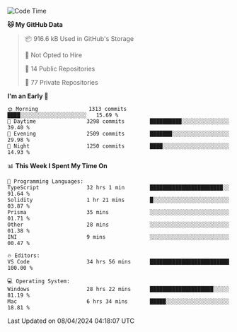 <!--START_SECTION:waka-->
![Code Time](http://img.shields.io/badge/Code%20Time-5%2C499%20hrs%2039%20mins-blue)

**🐱 My GitHub Data** 

> 📦 916.6 kB Used in GitHub's Storage 
 > 
> 🚫 Not Opted to Hire
 > 
> 📜 14 Public Repositories 
 > 
> 🔑 77 Private Repositories 
 > 
**I'm an Early 🐤** 

```text
🌞 Morning                1313 commits        ████░░░░░░░░░░░░░░░░░░░░░   15.69 % 
🌆 Daytime                3298 commits        ██████████░░░░░░░░░░░░░░░   39.40 % 
🌃 Evening                2509 commits        ███████░░░░░░░░░░░░░░░░░░   29.98 % 
🌙 Night                  1250 commits        ████░░░░░░░░░░░░░░░░░░░░░   14.93 % 
```


📊 **This Week I Spent My Time On** 

```text
💬 Programming Languages: 
TypeScript               32 hrs 1 min        ███████████████████████░░   91.64 % 
Solidity                 1 hr 21 mins        █░░░░░░░░░░░░░░░░░░░░░░░░   03.87 % 
Prisma                   35 mins             ░░░░░░░░░░░░░░░░░░░░░░░░░   01.71 % 
Other                    28 mins             ░░░░░░░░░░░░░░░░░░░░░░░░░   01.38 % 
INI                      9 mins              ░░░░░░░░░░░░░░░░░░░░░░░░░   00.47 % 

🔥 Editors: 
VS Code                  34 hrs 56 mins      █████████████████████████   100.00 % 

💻 Operating System: 
Windows                  28 hrs 22 mins      ████████████████████░░░░░   81.19 % 
Mac                      6 hrs 34 mins       █████░░░░░░░░░░░░░░░░░░░░   18.81 % 
```


 Last Updated on 08/04/2024 04:18:07 UTC
<!--END_SECTION:waka-->

